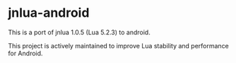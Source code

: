 jnlua-android
=============

This is a port of jnlua 1.0.5 (Lua 5.2.3) to android.

This project is actively maintained to improve Lua stability and performance for Android.
